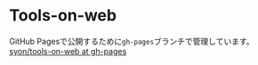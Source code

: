 Tools-on-web
============

GitHub Pagesで公開するために`gh-pages`ブランチで管理しています。
[syon/tools-on-web at gh-pages](https://github.com/syon/tools-on-web/tree/gh-pages)
